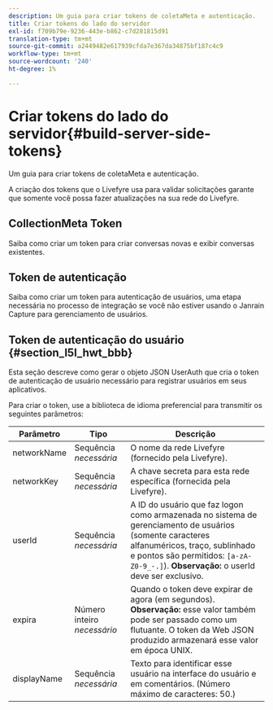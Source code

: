 ```yaml
---
description: Um guia para criar tokens de coletaMeta e autenticação.
title: Criar tokens do lado do servidor
exl-id: f709b79e-9236-443e-b862-c7d281815d91
translation-type: tm+mt
source-git-commit: a2449482e617939cfda7e367da34875bf187c4c9
workflow-type: tm+mt
source-wordcount: '240'
ht-degree: 1%

---
```


# Criar tokens do lado do servidor{#build-server-side-tokens}

Um guia para criar tokens de coletaMeta e autenticação.

A criação dos tokens que o Livefyre usa para validar solicitações garante que somente você possa fazer atualizações na sua rede do Livefyre.

## CollectionMeta Token

Saiba como criar um token para criar conversas novas e exibir conversas existentes.

## Token de autenticação

Saiba como criar um token para autenticação de usuários, uma etapa necessária no processo de integração se você não estiver usando o Janrain Capture para gerenciamento de usuários.

## Token de autenticação do usuário {#section_l5l_hwt_bbb}

Esta seção descreve como gerar o objeto JSON UserAuth que cria o token de autenticação de usuário necessário para registrar usuários em seus aplicativos.

Para criar o token, use a biblioteca de idioma preferencial para transmitir os seguintes parâmetros:

| Parâmetro | Tipo | Descrição |
|---|---|---|
| networkName | Sequência *necessária* | O nome da rede Livefyre (fornecido pela Livefyre). |
| networkKey | Sequência *necessária* | A chave secreta para esta rede específica (fornecida pela Livefyre). |
| userId | Sequência *necessária* | A ID do usuário que faz logon como armazenada no sistema de gerenciamento de usuários (somente caracteres alfanuméricos, traço, sublinhado e pontos são permitidos: `[a-zA-Z0-9_-.]`). **Observação:** o userId deve ser exclusivo. |
| expira | Número inteiro *necessário* | Quando o token deve expirar de agora (em segundos). **Observação:** esse valor também pode ser passado como um flutuante. O token da Web JSON produzido armazenará esse valor em época UNIX. |
| displayName | Sequência *necessária* | Texto para identificar esse usuário na interface do usuário e em comentários. (Número máximo de caracteres: 50.) |
